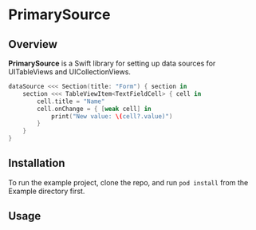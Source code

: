 # PrimarySource

## Overview

**PrimarySource** is a Swift library for setting up data sources for UITableViews and UICollectionViews.

```swift
dataSource <<< Section(title: "Form") { section in
    section <<< TableViewItem<TextFieldCell> { cell in
        cell.title = "Name"
        cell.onChange = { [weak cell] in
            print("New value: \(cell?.value)")
        }
    }
}
```

## Installation

To run the example project, clone the repo, and run `pod install` from the Example directory first.

## Usage

